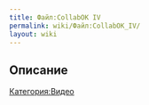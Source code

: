 ```yaml
---
title: Файл:CollabOK IV
permalink: wiki/Файл:CollabOK_IV/
layout: wiki
---
```


## Описание

[Категория:Видео](Категория:Видео "wikilink")
